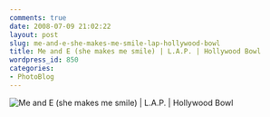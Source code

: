 ```yaml
---
comments: true
date: 2008-07-09 21:02:22
layout: post
slug: me-and-e-she-makes-me-smile-lap-hollywood-bowl
title: Me and E (she makes me smile) | L.A.P. | Hollywood Bowl
wordpress_id: 850
categories:
- PhotoBlog
---
```


![Me and E (she makes me smile) | L.A.P. | Hollywood Bowl](http://ryanfitzer.com/main/wp-content/uploads/2008/07/bowl-me-e.jpg)
